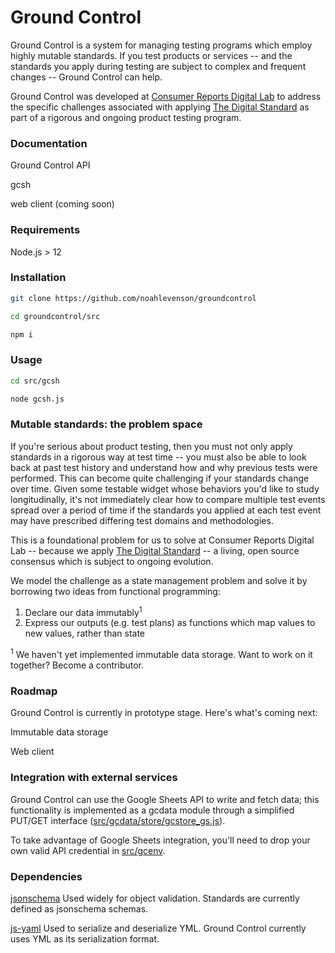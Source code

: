 # Ground Control

Ground Control is a system for managing testing programs which employ highly mutable standards. If you test products or services -- and the standards you apply during testing are subject to complex and frequent changes -- Ground Control can help.

Ground Control was developed at [Consumer Reports Digital Lab](https://digital-lab.consumerreports.org/) to address the specific challenges associated with applying [The Digital Standard](https://thedigitalstandard.org/) as part of a rigorous and ongoing product testing program.

### Documentation

Ground Control API

gcsh

web client (coming soon)

### Requirements

Node.js > 12

### Installation

```bash
git clone https://github.com/noahlevenson/groundcontrol

cd groundcontrol/src

npm i
```

### Usage

```bash
cd src/gcsh

node gcsh.js
```

### Mutable standards: the problem space

If you're serious about product testing, then you must not only apply standards in a rigorous way at test time -- you must also be able to look back at past test history and understand how and why previous tests were performed. This can become quite challenging if your standards change over time. Given some testable widget whose behaviors you'd like to study longitudinally, it's not immediately clear how to compare multiple test events spread over a period of time if the standards you applied at each test event may have prescribed differing test domains and methodologies.

This is a foundational problem for us to solve at Consumer Reports Digital Lab -- because we apply [The Digital Standard](https://thedigitalstandard.org) -- a living, open source consensus which is subject to ongoing evolution.  

We model the challenge as a state management problem and solve it by borrowing two ideas from functional programming:

1. Declare our data immutably<sup>1</sup>
2. Express our outputs (e.g. test plans) as functions which map values to new values, rather than state

<sup>1</sup> We haven't yet implemented immutable data storage. Want to work on it together? Become a contributor.

### Roadmap

Ground Control is currently in prototype stage. Here's what's coming next:

Immutable data storage

Web client

### Integration with external services

Ground Control can use the Google Sheets API to write and fetch data; this functionality is implemented as a gcdata module through a simplified PUT/GET interface ([src/gcdata/store/gcstore_gs.js](https://github.com/noahlevenson/groundcontrol/blob/master/src/gcdata/store/gcstore_gs.js)). 

To take advantage of Google Sheets integration, you'll need to drop your own valid API credential in [src/gcenv](https://github.com/noahlevenson/groundcontrol/tree/master/src/gcenv).

### Dependencies

[jsonschema](https://www.npmjs.com/package/jsonschema)
Used widely for object validation. Standards are currently defined as jsonschema schemas.

[js-yaml](https://www.npmjs.com/package/js-yaml)
Used to serialize and deserialize YML. Ground Control currently uses YML as its serialization format.
